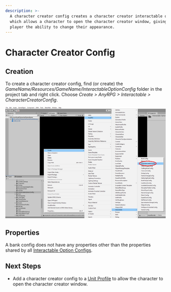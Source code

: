 ```yaml
---
description: >-
  A character creator config creates a character creator interactable option,
  which allows a character to open the character creator window, giving the
  player the ability to change their appearance.
---
```


# Character Creator Config

## Creation

To create a character creator config, find (or create) the _GameName/Resources/GameName/InteractableOptionConfig_ folder in the project tab and right click.  Choose _Create > AnyRPG > Interactable > CharacterCreatorConfig_.

![](<../../.gitbook/assets/image (4) (1).png>)

## Properties

A bank config does not have any properties other than the properties shared by all [Interactable Option Configs](./#properties).

## Next Steps

* Add a character creator config to a [Unit Profile](../unit-profile.md) to allow the character to open the character creator window.
